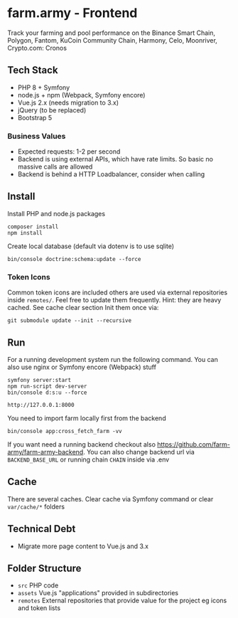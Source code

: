 # farm.army - Frontend

Track your farming and pool performance on the Binance Smart Chain, Polygon, Fantom, KuCoin Community Chain, Harmony, Celo, Moonriver, Crypto.com: Cronos

## Tech Stack

 - PHP 8 + Symfony
 - node.js + npm (Webpack, Symfony encore)
 - Vue.js 2.x (needs migration to 3.x)
 - jQuery (to be replaced)
 - Bootstrap 5

### Business Values

 - Expected requests: 1-2 per second
 - Backend is using external APIs, which have rate limits. So basic no massive calls are allowed
 - Backend is behind a HTTP Loadbalancer, consider when calling 

## Install

Install PHP and node.js packages

```
composer install
npm install
```

Create local database (default via dotenv is to use sqlite)

```
bin/console doctrine:schema:update --force
```

### Token Icons

Common token icons are included others are used via external repositories inside `remotes/`. Feel free to update them frequently. Hint: they are heavy cached. See cache clear section
Init them once via:

```
git submodule update --init --recursive
```

## Run

For a running development system run the following command. You can also use nginx or Symfony encore (Webpack) stuff 

```
symfony server:start
npm run-script dev-server
bin/console d:s:u --force
```

```
http://127.0.0.1:8000
```

You need to import farm locally first from the backend

```
bin/console app:cross_fetch_farm -vv
```

If you want need a running backend checkout also https://github.com/farm-army/farm-army-backend.
You can also change backend url via `BACKEND_BASE_URL` or running chain `CHAIN` inside via .env

## Cache

There are several caches. Clear cache via Symfony command or clear `var/cache/*` folders

## Technical Debt

 - Migrate more page content to Vue.js and 3.x

## Folder Structure

 - `src` PHP code
 - `assets` Vue.js "applications" provided in subdirectories
 - `remotes` External repositories that provide value for the project eg icons and token lists